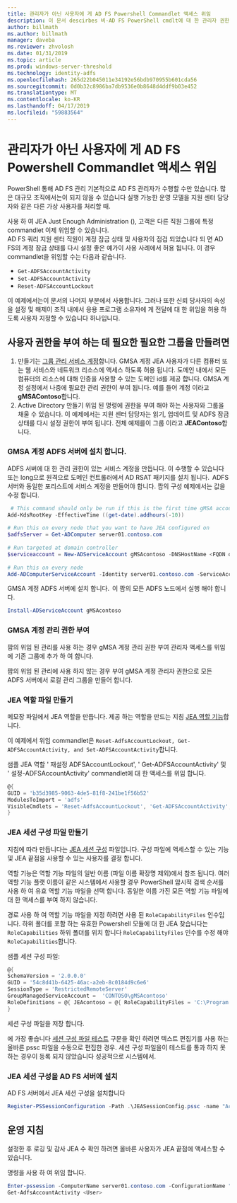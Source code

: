 ```yaml
---
title: 관리자가 아닌 사용자에 게 AD FS Powershell Commandlet 액세스 위임
description: 이 문서 descirbes 비-AD FS PowerShell cmdlt에 대 한 관리자 권한을 위임 하는 방법입니다.
author: billmath
ms.author: billmath
manager: daveba
ms.reviewer: zhvolosh
ms.date: 01/31/2019
ms.topic: article
ms.prod: windows-server-threshold
ms.technology: identity-adfs
ms.openlocfilehash: 265d22b045011e34192e56bdb970955b601cda56
ms.sourcegitcommit: 0d0b32c8986ba7db9536e0b8648d4ddf9b03e452
ms.translationtype: MT
ms.contentlocale: ko-KR
ms.lasthandoff: 04/17/2019
ms.locfileid: "59883564"
---
```

# <a name="delegate-ad-fs-powershell-commandlet-access-to-non-admin-users"></a>관리자가 아닌 사용자에 게 AD FS Powershell Commandlet 액세스 위임 
PowerShell 통해 AD FS 관리 기본적으로 AD FS 관리자가 수행할 수만 있습니다. 많은 대규모 조직에서는이 되지 않을 수 있습니다 실행 가능한 운영 모델을 지원 센터 담당자와 같은 다른 가상 사용자를 처리할 때.  

사용 하 여 JEA Just Enough Administration (), 고객은 다른 직원 그룹에 특정 commandlet 이제 위임할 수 있습니다.  
AD FS 쿼리 지원 센터 직원이 계정 잠금 상태 및 사용자의 점검 되었습니다 되 면 AD FS의 계정 잠금 상태를 다시 설정 좋은 예가이 사용 사례에서 허용 됩니다. 이 경우 commandlet을 위임할 수는 다음과 같습니다. 
- `Get-ADFSAccountActivity`
- `Set-ADFSAccountActivity` 
- `Reset-ADFSAccountLockout` 

이 예제에서는이 문서의 나머지 부분에서 사용합니다. 그러나 또한 신뢰 당사자의 속성을 설정 및 해제이 조직 내에서 응용 프로그램 소유자에 게 전달에 대 한 위임을 허용 하도록 사용자 지정할 수 있습니다 하나입니다.  


##  <a name="create-the-required-groups-necessary-to-grant-users-permissions"></a>사용자 권한을 부여 하는 데 필요한 필요한 그룹을 만들려면 
1. 만들기는 [그룹 관리 서비스 계정](https://docs.microsoft.com/windows-server/security/group-managed-service-accounts/group-managed-service-accounts-overview)합니다. GMSA 계정 JEA 사용자가 다른 컴퓨터 또는 웹 서비스와 네트워크 리소스에 액세스 하도록 허용 됩니다. 도메인 내에서 모든 컴퓨터의 리소스에 대해 인증을 사용할 수 있는 도메인 id를 제공 합니다. GMSA 계정 설정에서 나중에 필요한 관리 권한이 부여 됩니다. 예를 들어 계정 이라고 **gMSAContoso**합니다. 
2. Active Directory 만들기 위임 된 명령에 권한을 부여 해야 하는 사용자와 그룹을 채울 수 있습니다. 이 예제에서는 지원 센터 담당자는 읽기, 업데이트 및 ADFS 잠금 상태를 다시 설정 권한이 부여 됩니다. 전체 예제를이 그룹 이라고 **JEAContoso**합니다. 

### <a name="install-the-gmsa-account-on-the-adfs-server"></a>GMSA 계정 ADFS 서버에 설치 합니다. 
ADFS 서버에 대 한 관리 권한이 있는 서비스 계정을 만듭니다. 이 수행할 수 있습니다 또는 long으로 원격으로 도메인 컨트롤러에서 AD RSAT 패키지를 설치 됩니다.  ADFS 서버와 동일한 포리스트에 서비스 계정을 만들어야 합니다. 팜의 구성 예제에서는 값을 수정 합니다. 

```powershell
 # This command should only be run if this is the first time gMSA accounts are enabled in the forest 
Add-KdsRootKey -EffectiveTime ((get-date).addhours(-10))  
 
# Run this on every node that you want to have JEA configured on  
$adfsServer = Get-ADComputer server01.contoso.com  
 
# Run targeted at domain controller  
$serviceaccount = New-ADServiceAccount gMSAcontoso -DNSHostName <FQDN of the domain containing the KDS key> - PrincipalsAllowedToRetrieveManagedPassword $adfsServer –passthru 
 
# Run this on every node 
Add-ADComputerServiceAccount -Identity server01.contoso.com -ServiceAccount $ServiceAccount 
```

GMSA 계정 ADFS 서버에 설치 합니다.  이 팜의 모든 ADFS 노드에서 실행 해야 합니다. 
 
```powershell
Install-ADServiceAccount gMSAcontoso 
```

### <a name="grant-the-gmsa-account-admin-rights"></a>GMSA 계정 관리 권한 부여 
팜의 위임 된 관리를 사용 하는 경우 gMSA 계정 관리 권한 부여 관리자 액세스를 위임에 기존 그룹에 추가 하 여 합니다.  
 
팜의 위임 된 관리에 사용 하지 않는 경우 부여 gMSA 계정 관리자 권한으로 모든 ADFS 서버에서 로컬 관리 그룹을 만들어 합니다. 
 
 
### <a name="create-the-jea-role-file"></a>JEA 역할 파일 만들기 
 
메모장 파일에서 JEA 역할을 만듭니다. 제공 하는 역할을 만드는 지침 [JEA 역할 기능](https://docs.microsoft.com/powershell/jea/role-capabilities)합니다. 
 
이 예제에서 위임 commandlet은 `Reset-AdfsAccountLockout, Get-ADFSAccountActivity, and Set-ADFSAccountActivity`합니다. 

샘플 JEA 역할 ' 재설정 ADFSAccountLockout', ' Get-ADFSAccountActivity' 및 ' 설정-ADFSAccountActivity' commandlet에 대 한 액세스를 위임 합니다.

```powershell
@{
GUID = 'b35d3985-9063-4de5-81f8-241be1f56b52'
ModulesToImport = 'adfs'
VisibleCmdlets = 'Reset-AdfsAccountLockout', 'Get-ADFSAccountActivity', 'Set-ADFSAccountActivity'
}
```


### <a name="create-the-jea-session-configuration-file"></a>JEA 세션 구성 파일 만들기 
지침에 따라 만듭니다는 [JEA 세션 구성](https://docs.microsoft.com/powershell/jea/session-configurations) 파일입니다. 구성 파일에 액세스할 수 있는 기능 및 JEA 끝점을 사용할 수 있는 사용자를 결정 합니다. 

역할 기능은 역할 기능 파일의 일반 이름 (파일 이름 확장명 제외)에서 참조 됩니다. 여러 역할 기능 플랫 이름이 같은 시스템에서 사용할 경우 PowerShell 암시적 검색 순서를 사용 하 여 유효 역할 기능 파일을 선택 합니다. 동일한 이름 가진 모든 역할 기능 파일에 대 한 액세스를 부여 하지 않습니다. 

경로 사용 하 여 역할 기능 파일을 지정 하려면 사용 된 `RoleCapabilityFiles` 인수입니다. 하위 폴더를 포함 하는 유효한 Powershell 모듈에 대 한 JEA 찾습니다는 `RoleCapabilities` 하위 폴더를 위치 합니다 `RoleCapabilityFiles` 인수를 수정 해야 `RoleCapabilities`합니다. 

샘플 세션 구성 파일: 

```powershell
@{
SchemaVersion = '2.0.0.0'
GUID = '54c8d41b-6425-46ac-a2eb-8c0184d9c6e6'
SessionType = 'RestrictedRemoteServer'
GroupManagedServiceAccount =  'CONTOSO\gMSAcontoso'
RoleDefinitions = @{ JEAcontoso = @{ RoleCapabilityFiles = 'C:\Program Files\WindowsPowershell\Modules\AccountActivityJEA\RoleCapabilities\JEAAccountActivityResetRole.psrc' } }
}
```

세션 구성 파일을 저장 합니다. 
 
에 가장 좋습니다 [세션 구성 파일 테스트](https://docs.microsoft.com/powershell/module/Microsoft.PowerShell.Core/Test-PSSessionConfigurationFile?view=powershell-5.1) 구문을 확인 하려면 텍스트 편집기를 사용 하는 올바른 pssc 파일을 수동으로 편집한 경우. 세션 구성 파일을이 테스트를 통과 하지 못하는 경우이 등록 되지 않았습니다 성공적으로 시스템에서.  
 
### <a name="install-the-jea-session-configuration-on-the-ad-fs-server"></a>JEA 세션 구성을 AD FS 서버에 설치 

AD FS 서버에서 JEA 세션 구성을 설치합니다 
 
```powershell
Register-PSSessionConfiguration -Path .\JEASessionConfig.pssc -name "AccountActivityAdministration" -force
``` 
## <a name="operational-instructions"></a>운영 지침 
설정한 후 로깅 및 감사 JEA 수 확인 하려면 올바른 사용자가 JEA 끝점에 액세스할 수 있습니다. 

명령을 사용 하 여 위임 합니다. 

```powershell
Enter-pssession -ComputerName server01.contoso.com -ConfigurationName "AccountActivityAdministration" -Credential <User Using JEA> 
Get-AdfsAccountActivity <User> 
```
